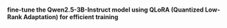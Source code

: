 
 <h4> fine-tune the Qwen2.5-3B-Instruct model using QLoRA (Quantized Low-Rank Adaptation) for efficient training </h4>

